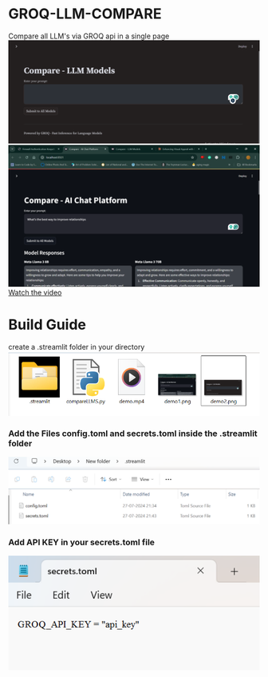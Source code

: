 # GROQ-LLM-COMPARE
Compare all LLM's via GROQ api in a single page 
![demo1](demo2.png)
![demo2](demo1.png)
[Watch the video](demo.mp4)

# Build Guide

create a .streamlit folder in your directory 
![demo3](demo3.png)

### Add the Files config.toml and secrets.toml inside the .streamlit folder

![demo4](demo4.png)

### Add API KEY in your secrets.toml file

![demo5](demo5.png)

